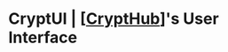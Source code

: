 # CryptUI | [[CryptHub]]'s User Interface




[//begin]: # "Autogenerated link references for markdown compatibility"
[CryptHub]: CryptHub.md "CryptHub | Offensive Cyber Platform"
[//end]: # "Autogenerated link references"